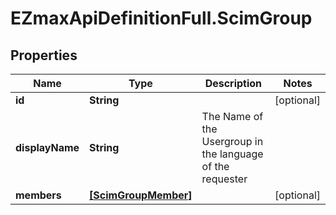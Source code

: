 # EZmaxApiDefinitionFull.ScimGroup

## Properties

Name | Type | Description | Notes
------------ | ------------- | ------------- | -------------
**id** | **String** |  | [optional] 
**displayName** | **String** | The Name of the Usergroup in the language of the requester | 
**members** | [**[ScimGroupMember]**](ScimGroupMember.md) |  | [optional] 


